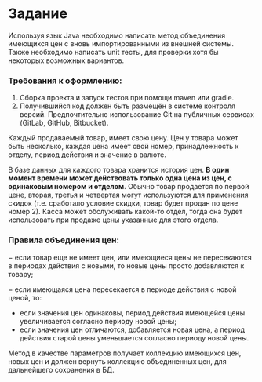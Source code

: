 
# Задание
Используя язык Java необходимо написать метод объединения имеющихся цен с вновь импортированными из внешней системы. Также необходимо написать unit тесты, для проверки хотя бы некоторых возможных вариантов.

### Требования к оформлению:
1) Сборка проекта и запуск тестов при помощи maven или gradle.
2) Получившийся код должен быть размещён в системе контроля версий. Предпочтительно использование Git на публичных сервисах (GitLab, GitHub, Bitbucket).

Каждый продаваемый товар, имеет свою цену. Цен у товара может быть несколько, каждая цена имеет свой номер, принадлежность к отделу, период действия и значение в валюте.

В базе данных для каждого товара хранится история цен. **В один момент времени может действовать только одна цена из цен, с одинаковым номером и отделом**. Обычно товар продается по первой цене, вторая, третья и четвертая могут используются для применения скидок (т.е. сработало условие скидки, товар будет продан по цене номер 2). Касса может обслуживать какой-то отдел, тогда она будет использовать при продаже цены указанные для этого отдела.

### Правила объединения цен:
− если товар еще не имеет цен, или имеющиеся цены не пересекаются в периодах действия с новыми, то новые цены просто добавляются к товару; 

− если имеющаяся цена пересекается в периоде действия с новой ценой, то:
   * если значения цен одинаковы, период действия имеющейся цены увеличивается согласно периоду новой цены;
   * если значения цен отличаются, добавляется новая цена, а период действия старой цены уменьшается согласно периоду новой цены.

Метод в качестве параметров получает коллекцию имеющихся цен, новых цен и должен вернуть коллекцию объединенных цен, для дальнейшего сохранения в БД. 